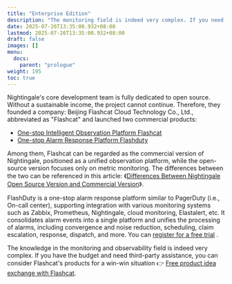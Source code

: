 ```yaml
---
title: "Enterprise Edition"
description: "The monitoring field is indeed very complex. If you need third-party assistance, you can consider the Nightingale commercial version, which offers more features and services."
date: 2025-07-26T13:35:00.932+08:00
lastmod: 2025-07-26T13:35:00.932+08:00
draft: false
images: []
menu:
  docs:
    parent: "prologue"
weight: 195
toc: true
---
```


Nightingale's core development team is fully dedicated to open source. Without a sustainable income, the project cannot continue. Therefore, they founded a company: Beijing Flashcat Cloud Technology Co., Ltd., abbreviated as "Flashcat" and launched two commercial products:

- [One-stop Intelligent Observation Platform Flashcat](https://mp.weixin.qq.com/s/t2SgWFGBeiyJtJqvaQAkzw)
- [One-stop Alarm Response Platform Flashduty](https://mp.weixin.qq.com/s/ZYLboMRpV4HM4aKVvNZ59w)

Among them, Flashcat can be regarded as the commercial version of Nightingale, positioned as a unified observation platform, while the open-source version focuses only on metric monitoring. The differences between the two can be referenced in this article: 《[Differences Between Nightingale Open Source Version and Commercial Version](https://flashcat.cloud/blog/flashcat-vs-n9e/)》.

FlashDuty is a one-stop alarm response platform similar to PagerDuty (i.e., On-call center), supporting integration with various monitoring systems such as Zabbix, Prometheus, Nightingale, cloud monitoring, Elastalert, etc. It consolidates alarm events into a single platform and unifies the processing of alarms, including convergence and noise reduction, scheduling, claim escalation, response, dispatch, and more. You can [register for a free trial](https://flashcat.cloud/product/flashduty/) .

The knowledge in the monitoring and observability field is indeed very complex. If you have the budget and need third-party assistance, you can consider Flashcat's products for a win-win situation 👉 [Free product idea exchange with Flashcat](https://flashcat.cloud/contact/).
